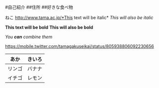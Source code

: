 #自己紹介
##住所
##好きな食べ物

 ねこ
http://www.tama.ac.jp/*This text will be italic*
_This will also be italic_

**This text will be bold**
__This will also be bold__

_You **can** combine them_

https://mobile.twitter.com/tamagakuseikai/status/805938806092230656

あか | きいろ
---- | ----
リンゴ | バナナ
イチゴ| レモン
